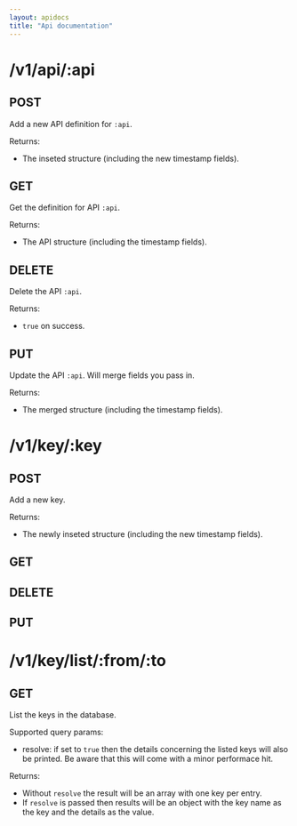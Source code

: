 ```yaml
---
layout: apidocs
title: "Api documentation"
---
```


# /v1/api/:api
## POST

Add a new API definition for `:api`.

Returns:

* The inseted structure (including the new timestamp fields).

## GET

Get the definition for API `:api`.

Returns:

* The API structure (including the timestamp fields).

## DELETE

Delete the API `:api`.

Returns:

* `true` on success.

## PUT

Update the API `:api`. Will merge fields you pass in.

Returns:

* The merged structure (including the timestamp fields).

# /v1/key/:key
## POST

Add a new key.

Returns:

* The newly inseted structure (including the new timestamp
  fields).

## GET



## DELETE



## PUT



# /v1/key/list/:from/:to
## GET

List the keys in the database.

Supported query params:

* resolve: if set to `true` then the details concerning the listed
  keys will also be printed. Be aware that this will come with a
  minor performace hit.

Returns:

* Without `resolve` the result will be an array with one key per
  entry.
* If `resolve` is passed then results will be an object with the
  key name as the key and the details as the value.

